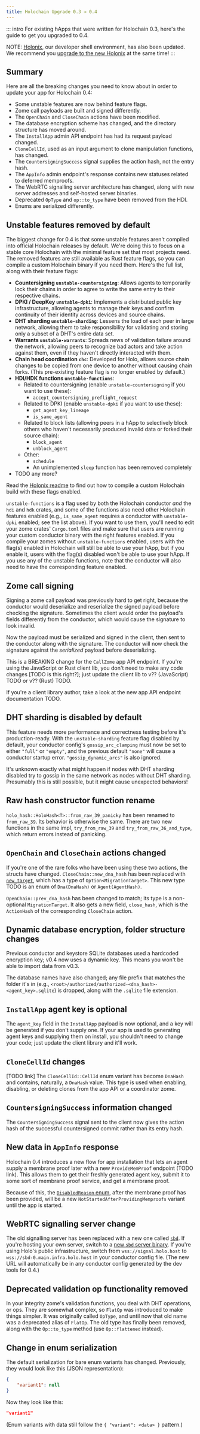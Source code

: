 ```yaml
---
title: Holochain Upgrade 0.3 → 0.4
---
```


::: intro
For existing hApps that were written for Holochain 0.3, here's the guide to get you upgraded to 0.4.

NOTE: [Holonix](/get-started/install-advanced/), our developer shell environment, has also been updated. We recommend you [upgrade to the new Holonix](/resources/upgrade-new-holonix/) at the same time!
:::

## Summary

Here are all the breaking changes you need to know about in order to update your app for Holochain 0.4:

* Some unstable features are now behind feature flags.
* Zome call payloads are built and signed differently.
* The `OpenChain` and `CloseChain` actions have been modified.
* The database encryption scheme has changed, and the directory structure has moved around.
* The `InstallApp` admin API endpoint has had its request payload changed.
* `CloneCellId`, used as an input argument to clone manipulation functions, has changed.
* The `CountersigningSuccess` signal supplies the action hash, not the entry hash.
* The `AppInfo` admin endpoint's response contains new statuses related to deferred memproofs.
* The WebRTC signalling server architecture has changed, along with new server addresses and self-hosted server binaries.
* Deprecated `OpType` and `op::to_type` have been removed from the HDI.
* Enums are serialized differently.

## Unstable features removed by default

The biggest change for 0.4 is that some unstable features aren't compiled into official Holochain releases by default. We're doing this to focus on a stable core Holochain with the minimal feature set that most projects need. The removed features are still available as Rust feature flags, so you can compile a custom Holochain binary if you need them. Here's the full list, along with their feature flags:

* **Countersigning `unstable-countersigning`**: Allows agents to temporarily lock their chains in order to agree to write the same entry to their respective chains.
* **DPKI / DeepKey `unstable-dpki`**: Implements a distributed public key infrastructure, allowing agents to manage their keys and confirm continuity of their identity across devices and source chains.
* **DHT sharding `unstable-sharding`**: Lessens the load of each peer in large network, allowing them to take responsibility for validating and storing only a subset of a DHT's entire data set.
* **Warrants `unstable-warrants`**: Spreads news of validation failure around the network, allowing peers to recognize bad actors and take action against them, even if they haven't directly interacted with them.
* **Chain head coordination `chc`**: Developed for Holo, allows source chain changes to be copied from one device to another without causing chain forks. (This pre-existing feature flag is no longer enabled by default.)
* **HDI/HDK functions `unstable-functions`**:
    * Related to countersigning (enable `unstable-countersigning` if you want to use these):
        * `accept_countersigning_preflight_request`
    * Related to DPKI (enable `unstable-dpki` if you want to use these):
        * `get_agent_key_lineage`
        * `is_same_agent`
    * Related to block lists (allowing peers in a hApp to selectively block others who haven't necessarily produced invalid data or forked their source chain):
        * `block_agent`
        * `unblock_agent`
    * Other:
        * `schedule`
        * An unimplemented `sleep` function has been removed completely
* TODO any more?

Read the [Holonix readme](https://github.com/holochain/holonix?tab=readme-ov-file#customized-holochain-build) to find out how to compile a custom Holochain build with these flags enabled.

`unstable-functions` is a flag used by both the Holochain conductor _and_ the `hdi` and `hdk` crates, and some of the functions also need other Holochain features enabled (e.g., `is_same_agent` requires a conductor with `unstable-dpki` enabled; see the list above). If you want to use them, you'll need to edit your zome crates' `Cargo.toml` files and make sure that users are running your custom conductor binary with the right features enabled. If you compile your zomes without `unstable-functions` enabled, users with the flag(s) enabled in Holochain will still be able to use your hApp, but if you enable it, users with the flag(s) disabled won't be able to use your hApp. If you use any of the unstable functions, note that the conductor will also need to have the corresponding feature enabled.

## Zome call signing

Signing a zome call payload was previously hard to get right, because the conductor would deserialize and reserialize the signed payload before checking the signature. Sometimes the client would order the payload's fields differently from the conductor, which would cause the signature to look invalid.

Now the payload must be serialized and signed in the client, then sent to the conductor along with the signature. The conductor will now check the signature against the _serialized_ payload before deserializing.

This is a BREAKING change for the `CallZome` app API endpoint. If you're using the JavaScript or Rust client lib, you don't need to make any code changes [TODO is this right?]; just update the client lib to v?? (JavaScript) TODO or v?? (Rust) TODO.

If you're a client library author, take a look at the new app API endpoint documentation TODO.

## DHT sharding is disabled by default

This feature needs more performance and correctness testing before it's production-ready. With the `unstable-sharding` feature flag disabled by default, your conductor config's `gossip_arc_clamping` must now be set to either `"full"` or `"empty"`, and the previous default `"none"` will cause a conductor startup error. `"gossip_dynamic_arcs"` is also ignored.

It's unknown exactly what might happen if nodes with DHT sharding disabled try to gossip in the same network as nodes without DHT sharding. Presumably this is still possible, but it might cause unexpected behaviors!

## Raw hash constructor function rename

`holo_hash::HoloHash<T>::from_raw_39_panicky` has been renamed to `from_raw_39`. Its behavior is otherwise the same. There are two new functions in the same impl, `try_from_raw_39` and `try_from_raw_36_and_type`, which return errors instead of panicking.

## `OpenChain` and `CloseChain` actions changed

If you're one of the rare folks who have been using these two actions, the structs have changed. `CloseChain::new_dna_hash` has been replaced with [`new_target`](TODO), which has a type of `Option<MigrationTarget>`. This new type TODO is an enum of `Dna(DnaHash)` or `Agent(AgentHash)`.

`OpenChain::prev_dna_hash` has been changed to match; its type is a non-optional `MigrationTarget`. It also gets a new field, `close_hash`, which is the `ActionHash` of the corresponding `CloseChain` action.

## Dynamic database encryption, folder structure changes

Previous conductor and keystore SQLite databases used a hardcoded encryption key; v0.4 now uses a dynamic key. This means you won't be able to import data from v0.3.

The database names have also changed; any file prefix that matches the folder it's in (e.g., `<root>/authorized/authorized-<dna_hash>-<agent_key>.sqlite`) is dropped, along with the `.sqlite` file extension.

## `InstallApp` agent key is optional

The `agent_key` field in the `InstallApp` payload is now optional, and a key will be generated if you don't supply one. If your app is used to generating agent keys and supplying them on install, you shouldn't need to change your code; just update the client library and it'll work.

## `CloneCellId` changes

[TODO link] The `CloneCellId::CellId` enum variant has become `DnaHash` and contains, naturally, a `DnaHash` value. This type is used when enabling, disabling, or deleting clones from the app API or a coordinator zome.

## `CountersigningSuccess` information changed

The `CountersigningSuccess` signal sent to the client now gives the action hash of the successful countersigned commit rather than its entry hash.

## New data in `AppInfo` response

Holochain 0.4 introduces a new flow for app installation that lets an agent supply a membrane proof later with a new `ProvideMemProof` endpoint (TODO link). This allows them to get their freshly generated agent key, submit it to some sort of membrane proof service, and get a membrane proof.

Because of this, the [`DisabledReason` enum](TODO), after the membrane proof has been provided, will be a new `NotStartedAfterProvidingMemproofs` variant until the app is started.

## WebRTC signalling server change

The old signalling server has been replaced with a new one called [`sbd`](https://github.com/holochain/sbd/). If you're hosting your own server, switch to a [new `sbd` server binary](https://github.com/holochain/sbd/tags). If you're using Holo's public infrastructure, switch from `wss://signal.holo.host` to `wss://sbd-0.main.infra.holo.host` in your conductor config file. (The new URL will automatically be in any conductor config generated by the dev tools for 0.4.)

## Deprecated validation op functionality removed

In your integrity zome's validation functions, you deal with DHT operations, or ops. They are somewhat complex, so `FlatOp` was introduced to make things simpler. It was originally called `OpType`, and until now that old name was a deprecated alias of `FlatOp`. The old type has finally been removed, along with the `Op::to_type` method (use `Op::flattened` instead).

## Change in enum serialization

The default serialization for bare enum variants has changed. Previously, they would look like this (JSON representation):

```json
{
    "variant1": null
}
```

Now they look like this:

```json
"variant1"
```

(Enum variants with data still follow the `{ "variant": <data> }` pattern.)